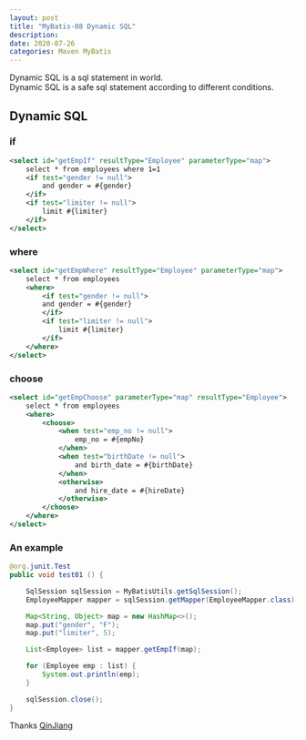 ```yaml
---
layout: post
title: "MyBatis-08 Dynamic SQL"
description: 
date: 2020-07-26
categories: Maven MyBatis
---
```

Dynamic SQL is a sql statement in world.  
Dynamic SQL is a safe sql statement according to different conditions.

## Dynamic SQL

### if

```xml
<select id="getEmpIf" resultType="Employee" parameterType="map">
    select * from employees where 1=1
    <if test="gender != null">
        and gender = #{gender}
    </if>
    <if test="limiter != null">
        limit #{limiter}
    </if>
</select>
```

### where

```xml
<select id="getEmpWhere" resultType="Employee" parameterType="map">
    select * from employees
    <where>
        <if test="gender != null">
        and gender = #{gender}
        </if>
        <if test="limiter != null">
            limit #{limiter}
        </if>
    </where>
</select>
```
### choose

```xml
<select id="getEmpChoose" parameterType="map" resultType="Employee">
    select * from employees
    <where>
        <choose>
            <when test="emp_no != null">
                emp_no = #{empNo}
            </when>
            <when test="birthDate != null">
                and birth_date = #{birthDate}
            </when>
            <otherwise>
                and hire_date = #{hireDate}
            </otherwise>
        </choose>
    </where>
</select>
```

### An example

```java
@org.junit.Test
public void test01 () {

    SqlSession sqlSession = MyBatisUtils.getSqlSession();
    EmployeeMapper mapper = sqlSession.getMapper(EmployeeMapper.class);

    Map<String, Object> map = new HashMap<>();
    map.put("gender", "F");
    map.put("limiter", 5);

    List<Employee> list = mapper.getEmpIf(map);

    for (Employee emp : list) {
        System.out.println(emp);
    }

    sqlSession.close();
}
```

Thanks [QinJiang](https://space.bilibili.com/95256449?spm_id_from=333.788.b_765f7570696e666f.2)